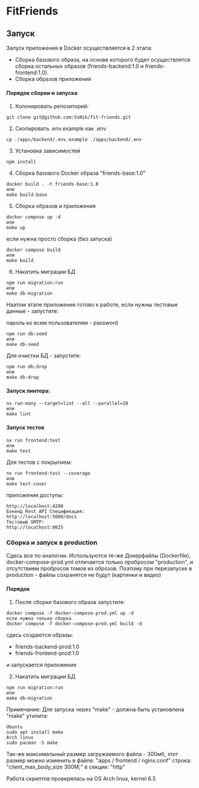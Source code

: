 # FitFriends

## Запуск

Запуск приложения в Docker осуществляется в 2 этапа:

- Сборка базового образа, на основе которого будет осуществлятся сборка остальных образов (friends-backend:1.0 и friends-frontend:1.0).
- Сборка образов приложения

#### Порядок сборки и запуска

1. Колонировать репозиторий:
```
git clone git@github.com:VsNik/fit-friends.git
```

2. Скопировать .env.example как .env
```
cp ./apps/backend/.env.example ./apps/backend/.env
```

3. Установка зависимостей

```
npm install
```
4. Сборка базового Docker образа "friends-base:1.0"
```
docker build . -t friends-base:1.0
или
make build-base
```
5. Сборка образов и приложения
```
docker compose up -d
или
make up
```
если нужна просто сборка (без запуска)
```
docker compose build
или
make build
```
6. Накатить миграции БД
```
npm run migration:run
или
make db-migration
```

Наэтом этапе приложение готово к работе, если нужны тестовые данные - запустите:

пароль ко всем пользователям - password
```
npm run db:seed
или
make db-seed
```
Для очистки БД - запустите:
```
npm run db:drop
или
make db-drop
```

#### Запуск линтера:
```
nx run-many --target=lint --all --parallel=10
или
make lint
```
#### Запуск тестов
```
nx run frontend:test
или
make test
```
Для тестов с покрытием:
```
nx run frontend:test --coverage
или
make test-cover
```
приложения доступы:
```
http://localhost:4200
Бэкенд Rest API Спецификация:
http://localhost:5000/docs
Тестовый SMTP:
http://localhost:8025
```

### Сборка и запуск в production
Сдесь все по аналогии.
Используются те-же Докерфайлы (Dockerfile),
docker-compose-prod.yml отличается только пробросом "production",
и отсутствием пробросов томов из оброзов.
Поэтому при перезапуске в production - файлы сохранятся не будут (картинки и видео)

#### Порядок
1. После сборки базового образа запустите:
```
docker compose -f docker-compose-prod.yml up -d
если нужна только сборка
docker compose -f docker-compose-prod.yml build -d
```
сдесь создаются образы:

- friends-backend-prod:1.0
- friends-frontend-prod:1.0

и запускается приложение

2. Накатить миграции БД
```
npm run migration:run
или
make db-migration
```

Примечание: Для запуска через "make" - должна быть установлена "make" утилита:
```
Ubuntu
sudo apt install make
Arch linux
sudo pacman -S make
```
Так-же максимальный размер загружаемого файла - 300мб, зтот размер можно изменить в файле: "apps / frontend / nginx.conf" строка: "client_max_body_size 300M;" в секции: "http"

Работа скриптов проверялась на OS Arch linux, kernel 6.5
